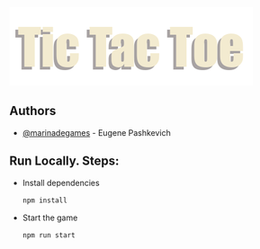 
![Logo](./src/assets/images/logo.png)


## Authors

- [@marinadegames](https://www.github.com/marinadegames) - Eugene Pashkevich




## Run Locally. Steps:

* Install dependencies
  ```bash
  npm install
  ```

* Start the game

  ```bash
  npm run start
  ```

